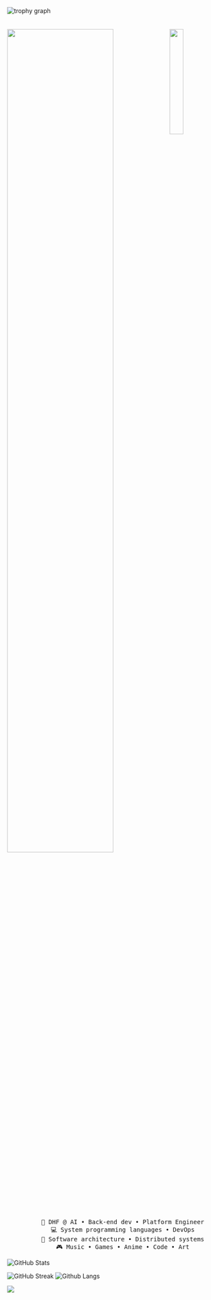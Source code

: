 <div align="justify">
<img src="https://github-profile-trophy.vercel.app/?username=dhfai&theme=juicyfresh&no-frame=true&row=1&&margin-w=20&no-bg=true" alt="trophy graph"  />


<div align="left">
<br><br>
<img src="https://i.pinimg.com/564x/46/10/ff/4610fff4c5a8e4b22a8ff8ee9525fdda.jpg" width="25%" align="right" />
<img src="https://readme-typing-svg.demolab.com?font=Inconsolata&weight=500&size=50&duration=4000&pause=300&color=A7A459&center=true&vCenter=true&multiline=true&repeat=false&random=false&width=1300&height=140&lines=Hello+hello;I'm+dhf.ai%2C+a+computer+science+student" width="70%" />
<br><br>
<pre align="center">
    💼 DHF @ AI • Back-end dev • Platform Engineer
    💻 System programming languages • DevOps
    📖 Software architecture • Distributed systems
    🎮 Music • Games • Anime • Code • Art
</pre>


![GitHub Stats](https://gh-readme-profile.vercel.app/api?username=dhfai&show=reviews,issues_closed,discussions_started,discussions_answered&theme=transparent&show_icons=true&count_private=true&border_color=A7A459&text_color=9f9f9f&icon_color=A7A459&title_color=9f9f9f&bg_color=00000000)

![GitHub Streak](https://streak-stats.demolab.com?user=dhfai&theme=dark&theme=transparent&border=A7A459&ring=A7A459&fire=A7A459&currStreakNum=9f9f9f&sideNums=9f9f9f&currStreakLabel=9f9f9f&sideLabels=9f9f9f&dates=A7A459) ![Github Langs](https://github-readme-stats.vercel.app/api/top-langs/?username=dhfai&hide=css,html,tex&title_color=ffffff&layout=compact&text_color=c9cacc&icon_color=2bbc8a&theme=transparent&border_color=A7A459&langs_count=10)
<!-- 
![stackoverflow-stats](https://github-stackoverflow-readme.vercel.app/?userId=22160920)
-->
[![](https://visitcount.itsvg.in/api?id=dhfai&label=Profile%20Views&icon=1&pretty=true)](https://visitcount.itsvg.in)
</div>
